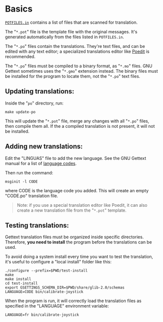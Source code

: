 # Basics

[`POTFILES.in`](POTFILES.in) contains a list of files that are scanned for translation.

The "`*.pot`" file is the template file with the original messages. It's generated
automatically from the files listed in `POTFILES.in`.

The "`*.po`" files contain the translations. They're text files, and can be edited with
any text editor; a specialized translations editor like [Poedit](https://poedit.net/) is
recommended.

The "`*.po`" files must be compiled to a binary format, as "`*.mo`" files. GNU Gettext
sometimes uses the "`*.gmo`" extension instead. The binary files must be installed for the
program to locate them, not the "`*.po`" text files.


## Updating translations:

Inside the "`po`" directory, run:

    make update-po

This will update the "`*.pot`" file, merge any changes with all "`*.po`" files, then
compile them all. If the a compiled translation is not present, it will not be installed.


## Adding new translations:

Edit the "LINGUAS" file to add the new language. See the GNU Gettext manual for a list of
[language codes](https://getdocs.org/Gettext/Language-Codes#Language-Codes).

Then run the command:

    msginit -l CODE

where CODE is the language code you added. This will create an empty "CODE.po" translation
file.

> Note: if you use a special translation editor like Poedit, it can also create a new
> translation file from the "`*.pot`" template.


## Testing translations:

Gettext translation files must be organized inside specific directories. Therefore, **you
need to install** the program before the translations can be used.

To avoid doing a system install every time you want to test the translation, it's useful
to configure a "local install" folder like this:

    ./configure --prefix=$PWD/test-install
    make
    make install
    cd test-install
    export GSETTINGS_SCHEMA_DIR=$PWD/share/glib-2.0/schemas
    LANGUAGE=CODE bin/calibrate-joystick

When the program is run, it will correctly load the translation files as specified in the
"LANGUAGE" environment variable:

    LANGUAGE=fr bin/calibrate-joystick
